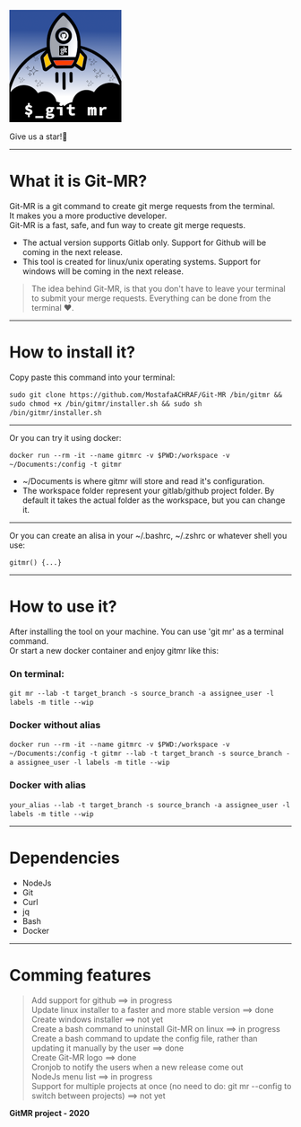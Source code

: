 ![gitmr-logo](./gitmr-logo-200x200.png)

Give us a star!🌟

---

# What it is Git-MR?
Git-MR is a git command to create git merge requests from the terminal.<br/>
It makes you a more productive developer.<br/>
Git-MR is a fast, safe, and fun way to create git merge requests.<br/>

* The actual version supports Gitlab only. Support for Github will be coming in the next release.
* This tool is created for linux/unix operating systems. Support for windows will be coming in the next release.

> The idea behind Git-MR, is that you don't have to leave your terminal to submit your merge requests.
> Everything can be done from the terminal ❤️.

---

# How to install it?
Copy paste this command into your terminal:<br/>
```
sudo git clone https://github.com/MostafaACHRAF/Git-MR /bin/gitmr && sudo chmod +x /bin/gitmr/installer.sh && sudo sh /bin/gitmr/installer.sh
```
---

Or you can try it using docker:<br/>
```
docker run --rm -it --name gitmrc -v $PWD:/workspace -v ~/Documents:/config -t gitmr
```
* ~/Documents is where gitmr will store and read it's configuration.
* The workspace folder represent your gitlab/github project folder. By default it takes the actual folder as the workspace, but you can change it.

---

Or you can create an alisa in your ~/.bashrc, ~/.zshrc or whatever shell you use:<br/>
```
gitmr() {...}
```

---

# How to use it?
After installing the tool on your machine. You can use 'git mr' as a terminal command.<br/>
Or start a new docker container and enjoy gitmr like this:<br/>

### On terminal:
```
git mr --lab -t target_branch -s source_branch -a assignee_user -l labels -m title --wip
```

### Docker without alias
```
docker run --rm -it --name gitmrc -v $PWD:/workspace -v ~/Documents:/config -t gitmr --lab -t target_branch -s source_branch -a assignee_user -l labels -m title --wip
```

### Docker with alias
```
your_alias --lab -t target_branch -s source_branch -a assignee_user -l labels -m title --wip
```

---

# Dependencies
* NodeJs
* Git
* Curl
* jq
* Bash
* Docker

---

# Comming features
> Add support for github ==> in progress<br/>
> Update linux installer to a faster and more stable version ==> done<br/>
> Create windows installer ==> not yet<br/>
> Create a bash command to uninstall Git-MR on linux ==> in progress<br/>
> Create a bash command to update the config file, rather than updating it manually by the user ==> done<br/>
> Create Git-MR logo ==> done<br/>
> Cronjob to notify the users when a new release come out<br/>
> NodeJs menu list ==> in progress<br/>
> Support for multiple projects at once (no need to do: git mr --config to switch between projects) ==> not yet<br/>

<strong>GitMR project - 2020</strong>
